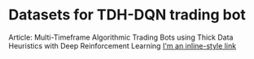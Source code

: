 # Datasets for TDH-DQN trading bot 
Article:
Multi-Timeframe Algorithmic Trading Bots using Thick Data Heuristics with Deep Reinforcement Learning
[I'm an inline-style link](https://www.google.com)
